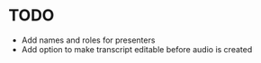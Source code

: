 # TODO


- Add names and roles for presenters
- Add option to make transcript editable before audio is created

